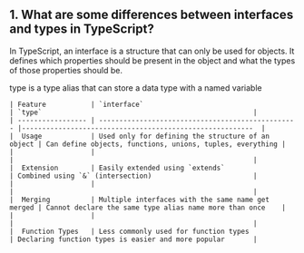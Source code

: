 ## 1. What are some differences between interfaces and types in TypeScript?

In TypeScript, an interface is a structure that can only be used for objects. It defines which properties should be present in the object and what the types of those properties should be.

type is a type alias that can store a data type with a named variable

```
| Feature           | `interface`                                       | `type`                                                    |
| ----------------- | ------------------------------------------------- |---------------------------------------------------------  |
|  Usage            | Used only for defining the structure of an object | Can define objects, functions, unions, tuples, everything |
|                   |                                                   |                                                           |   
|  Extension        | Easily extended using `extends`                   | Combined using `&` (intersection)                         |
|                   |                                                   |                                                           |
|  Merging          | Multiple interfaces with the same name get merged | Cannot declare the same type alias name more than once    |
|                   |                                                   |                                                           |
|  Function Types   | Less commonly used for function types             | Declaring function types is easier and more popular       |
```
